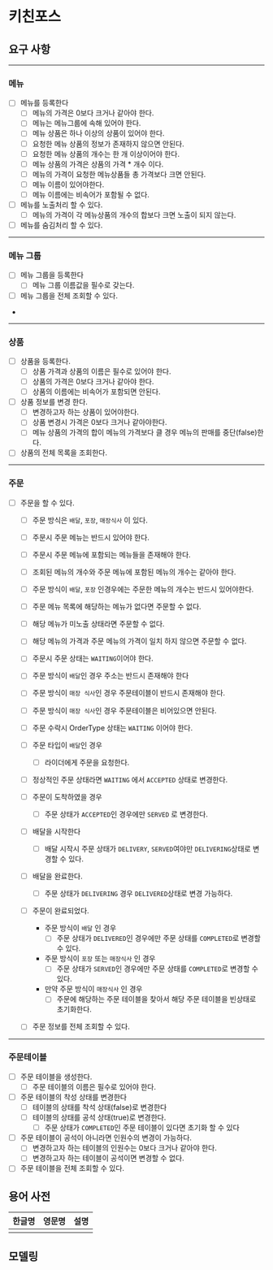 # 키친포스

## 요구 사항

----

### 메뉴

- [ ] 메뉴를 등록한다
    - [ ] 메뉴의 가격은 0보다 크거나 같아야 한다.
    - [ ] 메뉴는 메뉴그룹에 속해 있어야 한다.
    - [ ] 메뉴 상품은 하나 이상의 상품이 있어야 한다.
    - [ ] 요청한 메뉴 상품의 정보가 존재하지 않으면 안된다.
    - [ ] 요청한 메뉴 상품의 개수는 한 개 이상이어야 한다.
    - [ ] 메뉴 상품의 가격은 상품의 가격 * 개수 이다.
    - [ ] 메뉴의 가격이 요청한 메뉴상품들 총 가격보다 크면 안된다.
    - [ ] 메뉴 이름이 있어야한다.
    - [ ] 메뉴 이름에는 비속어가 포함될 수 없다.

- [ ] 메뉴를 노출처리 할 수 있다.
    - [ ]  메뉴의 가격이 각 메뉴상품의 개수의 합보다 크면 노출이 되지 않는다.
- [ ] 메뉴를 숨김처리 할 수 있다.

----

### 메뉴 그룹

- [ ] 메뉴 그룹을 등록한다
    - [ ] 메뉴 그룹 이름값을 필수로 갖는다.
- [ ] 메뉴 그룹을 전체 조회할 수 있다.
-

----

### 상품

- [ ] 상품을 등록한다.
    - [ ] 상품 가격과 상품의 이름은 필수로 있어야 한다.
    - [ ] 상품의 가격은 0보다 크거나 같아야 한다.
    - [ ] 상품의 이름에는 비속어가 포함되면 안된다.

- [ ] 상품 정보를 변경 한다.
    - [ ] 변경하고자 하는 상품이 있어야한다.
    - [ ] 상품 변경시 가격은 0보다 크거나 같아야한다.
    - [ ] 메뉴 상품의 가격의 합이 메뉴의 가격보다 클 경우 메뉴의 판매를 중단(false)한다.

- [ ] 상품의 전체 목록을 조회한다.

----

### 주문

- [ ] 주문을 할 수 있다.
    - [ ] 주문 방식은 `배달`, `포장`, `매장식사` 이 있다.
    - [ ] 주문시 주문 메뉴는 반드시 있어야 한다.
    - [ ] 주문시 주문 메뉴에 포함되는 메뉴들을 존재해야 한다.
    - [ ] 조회된 메뉴의 개수와 주문 메뉴에 포함된 메뉴의 개수는 같아야 한다.
    - [ ] 주문 방식이 `배달`, `포장` 인경우에는 주문한 메뉴의 개수는 반드시 있어야한다.
    - [ ] 주문 메뉴 목록에 해당하는 메뉴가 없다면 주문할 수 없다.
    - [ ] 해당 메뉴가 미노출 상태라면 주문할 수 없다.
    - [ ] 해당 메뉴의 가격과 주문 메뉴의 가격이 일치 하지 않으면 주문할 수 없다.
    - [ ] 주문시 주문 상태는 `WAITING`이어야 한다.
    - [ ] 주문 방식이 `배달`인 경우 주소는 반드시 존재해야 한다
    - [ ] 주문 방식이 `매장 식사`인 경우 주문테이블이 반드시 존재해야 한다.
    - [ ] 주문 방식이 `매장 식사`인 경우 주문테이블은 비어있으면 안된다.

    - [ ] 주문 수락시 OrderType 상태는 `WAITING` 이어야 한다.
    - [ ] 주문 타입이 `배달`인 경우
        - [ ] 라이더에게 주문을 요청한다.
    - [ ] 정상적인 주문 상태라면 `WAITING` 에서 `ACCEPTED` 상태로 변경한다.

    - [ ] 주문이 도착하였을 경우
        - [ ] 주문 상태가 `ACCEPTED`인 경우에만 `SERVED` 로 변경한다.

    - [ ] 배달을 시작한다
        - [ ] 배달 시작시 주문 상태가 `DELIVERY`, `SERVED`여야만 `DELIVERING`상태로 변경할 수 있다.

    - [ ] 배달을 완료한다.
        - [ ] 주문 상태가 `DELIVERING` 경우 `DELIVERED`상태로 변경 가능하다.

    - [ ] 주문이 완료되었다.
        - 주문 방식이 `배달` 인 경우
            - [ ] 주문 상태가 `DELIVERED`인 경우에만 주문 상태를 `COMPLETED`로 변경할 수 있다.
        - 주문 방식이 `포장` 또는 `매장식사` 인 경우
            - [ ] 주문 상태가 `SERVED`인 경우에만 주문 상태를 `COMPLETED`로 변경할 수 있다.
        - 만약 주문 방식이 `매장식사` 인 경우
            - [ ] 주문에 해당하는 주문 테이블을 찾아서 해당 주문 테이블을 빈상태로 초기화한다.
    - [ ] 주문 정보를 전체 조회할 수 있다.

----

### 주문테이블

- [ ] 주문 테이블을 생성한다.
    - [ ] 주문 테이블의 이름은 필수로 있어야 한다.

- [ ] 주문 테이블의 착성 상태를 변경한다
    - [ ] 테이블의 상태를 착석 상태(false)로 변경한다
    - [ ] 테이블의 상태를 공석 상태(true)로 변경한다.
        - [ ] 주문 상태가 `COMPLETED`인 주문 테이블이 있다면 초기화 할 수 있다

- [ ] 주문 테이블이 공석이 아니라면 인원수의 변경이 가능하다.
    - [ ] 변경하고자 하는 테이블의 인원수는 0보다 크거나 같아야 한다.
    - [ ] 변경하고자 하는 테이블이 공석이면 변경할 수 없다.

- [ ] 주문 테이블을 전체 조회할 수 있다.

## 용어 사전

| 한글명 | 영문명 | 설명 |
| --- | --- | --- |
|  |  |  |

## 모델링
